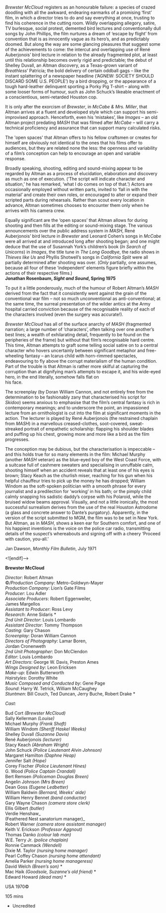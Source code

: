 

_Brewster McCloud_ registers as an honourable failure: a species of crazed doodling with all the awkward, endearing earmarks of a promising ‘first’ film, in which a director tries to do and say everything at once, trusting to find his coherence in the cutting room. Wildly overlapping allegory, satire, TV burlesque, social protest, demented bird lectures and conventionally dull songs by John Phillips, the film nurtures a dream of ‘escape by flight’ from convention that is as innocently vague as its hero’s, and as predictably doomed. But along the way are some glancing pleasures that suggest some of the achievements to come: the intercut and overlapping use of René Auberjonois’ bird lecture in relation to the already fragmented plot, at least until this relationship becomes overly rigid and predictable; the debut of Shelley Duvall, an Altman discovery, as a Texas-grown variant of _Breathless_’ Patricia; the bold delivery of certain oddball gags – like the instant splattering of a newspaper headline (‘AGNEW: SOCIETY SHOULD DISCARD SOME U.S. PEOPLE’) by a bird dropping, or the appearance of a tough hard-leather delinquent sporting a Porky Pig T-shirt – along with some looser forms of humour, such as John Schuck’s likeable enactment of a conscientious, semi-retarded Houston cop.

It is only after the exorcism of _Brewster_, in _McCabe & Mrs. Miller_, that Altman arrives at a fluent and developed style which can support his semi-improvised approach. Henceforth, even his ‘mistakes’, like _Images_ – an old Altman project predating _MASH_ that was filmed after _McCabe_ – will carry a technical proficiency and assurance that can support many calculated risks.

The 'open spaces' that Altman offers to his fellow craftsmen or creates for himself are obviously not identical to the ones that his films offer to audiences, but they are related none the less: the openness and variability of a film’s conception can help to encourage an open and variable response.

Broadly speaking, shooting, editing and sound-mixing appear to be regarded by Altman as a process of elucidation, elaboration and discovery as much as one of execution. (‘The script will indicate character and situation,’ he has remarked, ‘what I do comes on top of that.’) Actors are occasionally employed without written parts, invited to ‘fall in with the material’ and create their own roles, or encouraged to alter or expand their scripted parts during rehearsals. Rather than scout every location in advance, Altman sometimes chooses to encounter them only when he arrives with his camera crew.

Equally significant are the ‘open spaces’ that Altman allows for during shooting and then fills at the editing or sound-mixing stage. The various announcements over the public address system in _MASH_, René Auberjonois’ bird lecture in _Brewster_ and Leonard Cohen’s songs in _McCabe_ were all arrived at and introduced long after shooting began; and one might deduce that the use of Susannah York’s children’s book (_In Search of Unicorns_) in _Images_, the title tune in _The Long Goodbye_, the radio shows in _Thieves like Us_ and Phyllis Shotwell’s songs in _California Split_ were all partially determined after shooting was over. (_Only_ partially, one assumes, because all four of these ‘independent’ elements figure briefly within the actions of their respective films.)  
**Jonathan Rosenbaum, _Sight and Sound_, Spring 1975**

To put it a little ponderously, much of the humour of Robert Altman’s _MASH_ derived from the fact that it consistently went against the grain of the conventional war film – not so much unconventional as anti-conventional; at the same time, the surreal presentation of the wilder antics at the Army hospital carried conviction because of the recognisable reality of each of the characters involved (even the surgery was accurate!).

_Brewster McCloud_ has all of the surface anarchy of _MASH_ (fragmented narration; a large number of ‘characters’, often talking over one another’s best lines; a wealth of exhilarating detail, frequently to be found on the peripheries of the frame) but without that film’s recognisable hard centre. This time, Altman attempts to graft some telling social satire on to a central character who hovers uncertainly between significant metaphor and free-wheeling fantasy – an Icarus child with horn-rimmed spectacles, endeavouring to fly above the corrupt materialism of the human condition. Part of the trouble is that Altman is rather more skilful at capturing the corruption than at dignifying man’s attempts to escape it, and his wide-eyed hero, in the end literally, somehow falls flat on  
his face.

The screenplay (by Doran William Cannon, and not entirely free from the determination to be fashionably zany that characterised his script for _Skidoo_) seems anxious to emphasise that the film’s central fantasy is rich in contemporary meanings; and to underscore the point, an impassioned lecture from an ornithologist is cut into the film at significant moments in the action. The lecturer is played by René Auberjonois (the restrained chaplain from _MASH_) in a marvellous creased-clothes, soot-covered, sweat-streaked portrait of empathetic scholarship: flapping his shoulder blades and puffing up his chest, growing more and more like a bird as the film progresses.

The conception may be dubious, but the characterisation is impeccable – and this holds true for so many elements in the film: Michael Murphy (another _MASH_ veteran) as the blue-eyed boy of the West Coast Force, with a suitcase full of cashmere sweaters and specialising in unruffable calm, shooting himself when an accident reveals that at least one of his eyes is brown; Stacy Keach as the churlish miser, reaching for his gun when his helpful chauffeur tries to pick up the money he has dropped; William Windom as the soft-spoken politician with a smooth phrase for every journalist and a predilection for ‘working’ in his bath; or the pimply child calmly snapping his sadistic daddy’s corpse with his Polaroid, while the bruised widow beams approval. Visually, and not a little ironically, the most successful surrealism derives from the use of the real Houston Astrodome (a glass and concrete answer to Dante’s purgatory). Apparently, in the version of the script submitted to MGM, the film was to be set in New York. But Altman, as in _MASH_, shows a keen ear for Southern comfort, and one of his happiest inventions is the voice on the police car radio, transmitting details of the suspect’s whereabouts and signing off with a cheery ‘Proceed with caution, you-all.’

Jan Dawson, _Monthly Film Bulletin_, July 1971

<![endif]-->

**Brewster McCloud**

_Director_: Robert Altman  
©_/Production Company_: Metro-Goldwyn-Mayer  
_Production Company_: Lion’s Gate Films  
_Producer_: Lou Adler  
_Associate Producers_: Robert Eggenweiler,  
James Margellos  
_Assistant to Producer_: Ross Levy  
_Research_: Anne Sidaris *  
_2nd Unit Director_: Louis Lombardo  
_Assistant Director_: Tommy Thompson  
_Casting_: Gary Chason  
_Screenplay_: Doran William Cannon  
_Directors of Photography_: Lamar Boren,  
Jordan Cronenweth  
_2nd Unit Photographer_: Don McClendon  
_Editor_: Louis Lombardo  
_Art Directors_: George W. Davis, Preston Ames  
_Wings Designed by_: Leon Ericksen  
_Make-up_: Edwin Butterworth  
_Hairstyles_: Dorothy White  
_Music Composed and Conducted by_: Gene Page  
_Sound_: Harry W. Tetrick, William McCaughey  
_Stuntmen_: Bill Couch, Ted Duncan, Jerry Buche, Robert Drake *

_Cast:_

Bud Cort _(Brewster McCloud)_  
Sally Kellerman _(Louise)_  
Michael Murphy _(Frank Shaft)_  
William Windom _(Sheriff Haskel Weeks)_  
Shelley Duvall _(Suzanne Davis)_  
René Auberjonois _(lecturer)_  
Stacy Keach _(Abraham Wright)_  
John Schuck _(Police Lieutenant Alvin Johnson)_  
Margaret Hamilton _(Daphne Heap)_  
Jennifer Salt _(Hope)_  
Corey Fischer _(Police Lieutenant Hines)_  
G. Wood _(Police Captain Crandall)_  
Bert Remsen _(Policeman Douglas Breen)_  
Angelin Johnson _(Mrs Breen)_  
Dean Goss _(Eugene Ledbetter)_  
William Baldwin _(Bernard, Weeks’ aide)_  
William Henry Bennet _(band conductor)_  
Gary Wayne Chason _(camera store clerk)_  
Ellis Gilbert _(butler)_  
Verdie Henshaw_  
(Feathered Nest sanatorium manager)_  
Robert Warner _(camera store assistant manager)_  
Keith V. Erickson _(Professor Aggnout)_  
Thomas Danko _(colour lab man)_  
W.E. Terry Jr. _(police chaplain)_  
Ronnie Cammack _(Wendell)_  
Dixie M. Taylor _(nursing home manager)_  
Pearl Coffey Chason _(nursing home attendant)_  
Amelia Parker _(nursing home manageress)_  
David Welch _(Breen’s son)_ *  
Mac Haik _(Goodsole, Suzanne’s old friend)_ *  
Edward Howard _(dead man)_ *

USA 1970©

105 mins

* Uncredited
<!--stackedit_data:
eyJoaXN0b3J5IjpbLTIxMzM5NTk2MzBdfQ==
-->